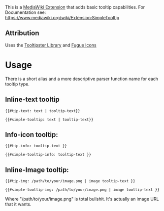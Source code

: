 This is a [MediaWiki Extension](https://www.mediawiki.org/wiki/Extension:SimpleTooltip) that adds basic tooltip capabilities. For Documentation see: https://www.mediawiki.org/wiki/Extension:SimpleTooltip

## Attribution
Uses the [Tooltipster Library](http://iamceege.github.io/tooltipster/) and [Fugue Icons](https://github.com/yusukekamiyamane/fugue-icons)

# Usage
There is a short alias and a more descriptive parser function name for each tooltip type.

## Inline-text tooltip

`{{#tip-text: text | tooltip-text}}`

`{{#simple-tooltip: text | tooltip-text}}`

## Info-icon tooltip:

`{{#tip-info: tooltip-text }}`

`{{#simple-tooltip-info: tooltip-text }}`

## Inline-Image tooltip:

`{{#tip-img: /path/to/your/image.png | image tooltip-text }}`

`{{#simple-tooltip-img: /path/to/your/image.png | image tooltip-text }}`

Where "/path/to/your/image.png" is total bullshit.  It's actually an image URL that it wants.
